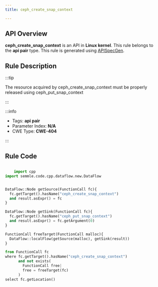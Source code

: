 ```yaml
---
title: ceph_create_snap_context

---
```



## API Overview
**ceph_create_snap_context** is an API in **Linux kernel**. This rule belongs to the **api pair** type. This rule is generated using [APISpecGen](../../tools/APISpecGen).
## Rule Description

:::tip

The resource acquired by ceph_create_snap_context must be properly released using ceph_put_snap_context

:::

:::info

- Tags: **api pair**
- Parameter Index: **N/A**
- CWE Type: **CWE-404**

:::

## Rule Code
```python

    import cpp
import semmle.code.cpp.dataflow.new.DataFlow


DataFlow::Node getSource(FunctionCall fc){
  fc.getTarget().hasName("ceph_create_snap_context")
  and result.asExpr() = fc
}

DataFlow::Node getSink(FunctionCall fc){
  fc.getTarget().hasName("ceph_put_snap_context")
  and result.asExpr() = fc.getArgument(0)
}

FunctionCall freeTarget(FunctionCall malloc){
  DataFlow::localFlow(getSource(malloc), getSink(result))
}

from FunctionCall fc
where fc.getTarget().hasName("ceph_create_snap_context")
      and not exists(
        FunctionCall free| 
        free = freeTarget(fc)
      )
select fc.getLocation()

    
```